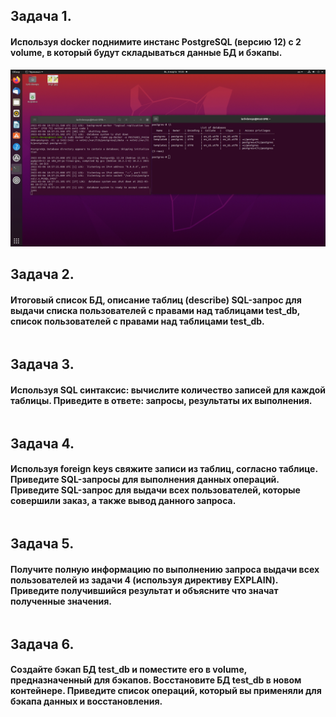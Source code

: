 ## **Задача 1.**
#### Используя docker поднимите инстанс PostgreSQL (версию 12) c 2 volume, в который будут складываться данные БД и бэкапы.
![Screenshot](1.jpg)
## **Задача 2.**
#### Итоговый список БД, описание таблиц (describe) SQL-запрос для выдачи списка пользователей с правами над таблицами test_db, список пользователей с правами над таблицами test_db.
```

```
## **Задача 3.**
#### Используя SQL синтаксис: вычислите количество записей для каждой таблицы. Приведите в ответе: запросы, результаты их выполнения.
```

```
## **Задача 4.**
#### Используя foreign keys свяжите записи из таблиц, согласно таблице. Приведите SQL-запросы для выполнения данных операций. Приведите SQL-запрос для выдачи всех пользователей, которые совершили заказ, а также вывод данного запроса.
```

```
## **Задача 5.**
#### Получите полную информацию по выполнению запроса выдачи всех пользователей из задачи 4 (используя директиву EXPLAIN). Приведите получившийся результат и объясните что значат полученные значения.
```

```
## **Задача 6.**
#### Создайте бэкап БД test_db и поместите его в volume, предназначенный для бэкапов. Восстановите БД test_db в новом контейнере. Приведите список операций, который вы применяли для бэкапа данных и восстановления.
```

```
